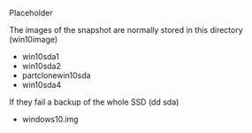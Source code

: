 Placeholder

The images of the snapshot are normally stored in this directory (win10image)

- win10sda1
- win10sda2
- partclonewin10sda
- win10sda4

If they fail a backup of the whole SSD (dd sda)
- windows10.img